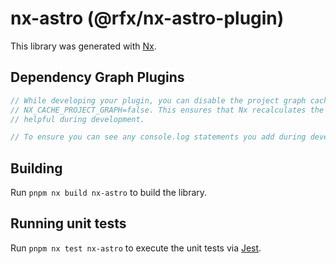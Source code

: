 # nx-astro (@rfx/nx-astro-plugin)

This library was generated with [Nx](https://nx.dev).

## Dependency Graph Plugins

```ts
// While developing your plugin, you can disable the project graph cache by setting the environment variable
// NX_CACHE_PROJECT_GRAPH=false. This ensures that Nx recalculates the project graph every time, which can be
// helpful during development.

// To ensure you can see any console.log statements you add during development, set NX_DAEMON=false.
```

## Building

Run `pnpm nx build nx-astro` to build the library.

## Running unit tests

Run `pnpm nx test nx-astro` to execute the unit tests via [Jest](https://jestjs.io).
